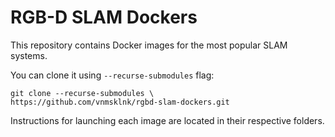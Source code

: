 # RGB-D SLAM Dockers

This repository contains Docker images for the most popular SLAM systems.

You can clone it using `--recurse-submodules` flag:
```
git clone --recurse-submodules \ 
https://github.com/vnmsklnk/rgbd-slam-dockers.git
```
Instructions for launching each image are located in their respective folders.
